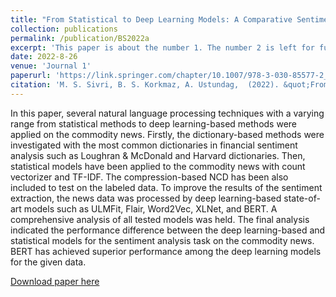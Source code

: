 ```yaml
---
title: "From Statistical to Deep Learning Models: A Comparative Sentiment Analysis Over Commodity News"
collection: publications
permalink: /publication/BS2022a
excerpt: 'This paper is about the number 1. The number 2 is left for future work.'
date: 2022-8-26
venue: 'Journal 1'
paperurl: 'https://link.springer.com/chapter/10.1007/978-3-030-85577-2_18'
citation: 'M. S. Sivri, B. S. Korkmaz, A. Ustundag,  (2022). &quot;From Statistical to Deep Learning Models: A Comparative Sentiment Analysis Over Commodity News. &quot; <i>JIntelligent and Fuzzy Techniques for Emerging Conditions and Digital Transformation: Proceedings of the INFUS 2021 Conference, held August 24-26, 2021. Volume 2</i>.'
---
```

 In this paper, several natural language processing techniques with a varying range from statistical methods to deep learning-based methods were applied on the commodity news. Firstly, the dictionary-based methods were investigated with the most common dictionaries in financial sentiment analysis such as Loughran & McDonald and Harvard dictionaries. Then, statistical models have been applied to the commodity news with count vectorizer and TF-IDF. The compression-based NCD has been also included to test on the labeled data. To improve the results of the sentiment extraction, the news data was processed by deep learning-based state-of-art models such as ULMFit, Flair, Word2Vec, XLNet, and BERT. A comprehensive analysis of all tested models was held. The final analysis indicated the performance difference between the deep learning-based and statistical models for the sentiment analysis task on the commodity news. BERT has achieved superior performance among the deep learning models for the given data.
 
[Download paper here](https://link.springer.com/chapter/10.1007/978-3-030-85577-2_18)
